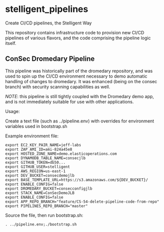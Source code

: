 stelligent\_pipelines
=====================

Create CI/CD pipelines, the Stelligent Way

This repository contains infrastructure code to provision new
CI/CD pipelines of various flavors, and the code comprising
the pipeline logic itself.

ConSec Dromedary Pipeline
-------------------------

This pipeline was historically part of the dromedary repository,
and was used to spin up the CI/CD environment necessary to demo
automatic handling of changes to dromedary. It was enhanced
(being on the consec branch) with security scanning capabilities
as well.

*NOTE*: this pipeline is still tightly coupled with the Dromedary
demo app, and is not immediately suitable for use with other
applications.

Usage:

Create a text file (such as ../pipeline.env) with overrides for
environment variables used in bootstrap.sh

Example environment file:

    export EC2_KEY_PAIR_NAME=jeff-labs
    export ZAP_AMI_ID=ami-824a45e8
    export HOSTED_ZONE_NAME=demo.elasticoperations.com
    export DYNAMODB_TABLE_NAME=consecjlb
    export GITHUB_TOKEN=db50...
    export GITHUB_USER=stelligent
    export AWS_REGION=us-east-1
    export DEV_BUCKET=consecdemojlb
    export BASE_TEMPLATE_URL=https://s3.amazonaws.com/${DEV_BUCKET}/
    export ENABLE_CONFIG=false
    export DROMEDARY_BUCKET=consecconfigjlb
    export STACK_NAME=ConSecDemoJLB
    export ENABLE_CONFIG=false
    export APP_REPO_BRANCH="feature/CS-54-delete-pipeline-code-from-repo"
    export PIPELINES_REPO_BRANCH="master"

Source the file, then run bootstrap.sh:

    . ../pipeline.env;./bootstrap.sh
